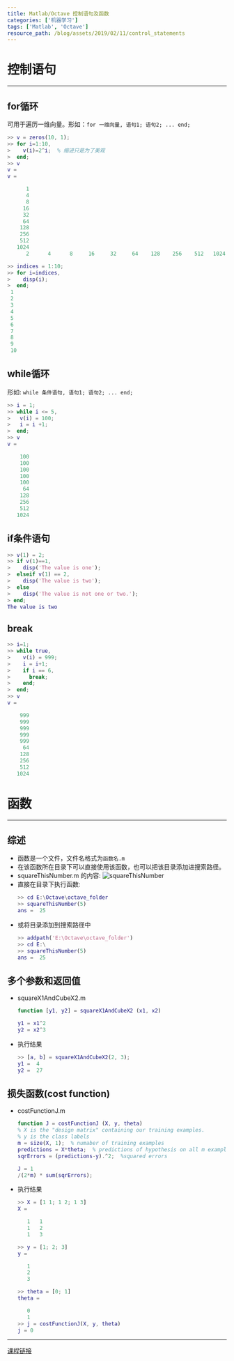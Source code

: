 ```yaml
---
title: Matlab/Octave 控制语句及函数
categories: ['机器学习']
tags: ['Matlab', 'Octave']
resource_path: /blog/assets/2019/02/11/control_statements
---
```


控制语句
===

---

for循环
---

可用于遍历一维向量。形如：```for 一维向量, 语句1; 语句2; ... end;```

```MATLAB
>> v = zeros(10, 1);
>> for i=1:10,
>    v(i)=2^i;  % 缩进只是为了美观
>  end;
>> v
v =
v =

      1
      4
      8
     16
     32
     64
    128
    256
    512
   1024
      2      4      8     16     32     64    128    256    512   1024

>> indices = 1:10;
>> for i=indices,
>    disp(i);
>  end;
 1
 2
 3
 4
 5
 6
 7
 8
 9
 10
```


while循环
---

形如: ```while 条件语句, 语句1; 语句2; ... end;```

```MATLAB
>> i = 1;
>> while i <= 5,
>   v(i) = 100;
>   i = i +1;
>  end;
>> v
v =

    100
    100
    100
    100
    100
     64
    128
    256
    512
   1024

```

if条件语句
---

```MATLAB
>> v(1) = 2;
>> if v(1)==1,
>    disp('The value is one');
>  elseif v(1) == 2,
>    disp('The value is two');
>  else
>    disp('The value is not one or two.');
> end;
The value is two
```


break
---

```MATLAB
>> i=1;
>> while true,
>    v(i) = 999;
>    i = i+1;
>    if i == 6,
>      break;
>    end;
>  end;
>> v
v =

    999
    999
    999
    999
    999
     64
    128
    256
    512
   1024

```

函数
===

---

综述
---

* 函数是一个文件，文件名格式为```函数名.m```
* 在该函数所在目录下可以直接使用该函数，也可以把该目录添加进搜索路径。
* squareThisNumber.m 的内容:
  ![squareThisNumber]({{page.resource_path}}/function1.png)
* 直接在目录下执行函数:
  ```MATLAB
  >> cd E:\Octave\octave_folder
  >> squareThisNumber(5)
  ans =  25
  ```
* 或将目录添加到搜索路径中
  ```MATLAB
  >> addpath('E:\Octave\octave_folder')
  >> cd E:\
  >> squareThisNumber(5)
  ans =  25
  ```

多个参数和返回值
---
* squareX1AndCubeX2.m
  ```MATLAB
  function [y1, y2] = squareX1AndCubeX2 (x1, x2)
  
  y1 = x1^2
  y2 = x2^3
  ```
* 执行结果
  ```MATLAB
  >> [a, b] = squareX1AndCubeX2(2, 3);
  y1 =  4
  y2 =  27
  ```

损失函数(cost function)
---

* costFunctionJ.m
  ```MATLAB
  function J = costFunctionJ (X, y, theta)
  % X is the "design matrix" containing our training examples.
  % y is the class labels
  m = size(X, 1);  % numaber of training examples
  predictions = X*theta;  % predictions of hypothesis on all m examples
  sqrErrors = (predictions-y).^2;  %squared errors
  
  J = 1
  /(2*m) * sum(sqrErrors);
  ```

* 执行结果

  ```MATLAB
  >> X = [1 1; 1 2; 1 3]
  X =
  
     1   1
     1   2
     1   3
  
  >> y = [1; 2; 3]
  y =
  
     1
     2
     3
  
  >> theta = [0; 1]
  theta =
  
     0
     1
  >> j = costFunctionJ(X, y, theta)
  j = 0
  ```


---
[课程链接](https://www.coursera.org/learn/machine-learning/lecture/LRQnl/control-statements-for-while-if-statement)